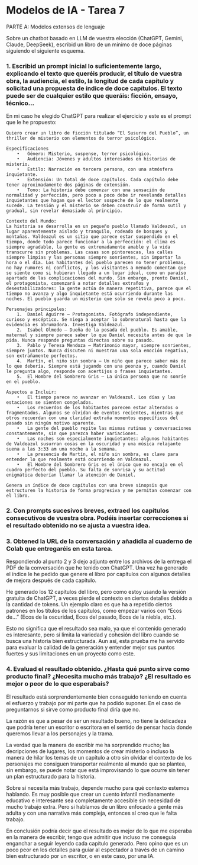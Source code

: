 # Modelos de IA - Tarea 7

PARTE A: Modelos extensos de lenguaje

Sobre un chatbot basado en LLM de vuestra elección (ChatGPT, Gemini, Claude, DeepSeek), escribid un libro de un mínimo de doce páginas siguiendo el siguiente esquema.	 
 ### 1.	Escribid un prompt inicial lo suficientemente largo, explicando el texto que queréis producir, el título de vuestra obra, la audiencia, el estilo, la longitud de cada capítulo y solicitad una propuesta de índice de doce capítulos. El texto puede ser de cualquier estilo que queráis: ficción, ensayo, técnico…  
En mi caso he elegido ChatGPT para realizar el ejercicio y este es el prompt que le he propuesto:

```
Quiero crear un libro de ficción titulado “El Susurro del Pueblo”, un thriller de misterio con elementos de terror psicológico.

Especificaciones
	•	Género: Misterio, suspense, terror psicológico.
	•	Audiencia: Jóvenes y adultos interesados en historias de misterio.
	•	Estilo: Narración en tercera persona, con una atmósfera inquietante.
	•	Extensión: Un total de doce capítulos. Cada capítulo debe tener aproximadamente dos páginas de extensión.
	•	Tono: La historia debe comenzar con una sensación de normalidad y perfección, pero poco a poco debe ir revelando detalles inquietantes que hagan que el lector sospeche de lo que realmente sucede. La tensión y el misterio se deben construir de forma sutil y gradual, sin revelar demasiado al principio.

Contexto del Mundo:
La historia se desarrolla en un pequeño pueblo llamado Valdeazul, un lugar aparentemente aislado y tranquilo, rodeado de bosques y montañas. Valdeazul es un sitio que parece estar suspendido en el tiempo, donde todo parece funcionar a la perfección: el clima es siempre agradable, la gente es extremadamente amable y la vida transcurre sin problemas. Las casas son pintorescas, las calles siempre limpias y las personas siempre sonrientes, sin importar la hora o el día. Los habitantes del pueblo parecen no tener problemas, no hay rumores ni conflictos, y los visitantes a menudo comentan que se siente como si hubieran llegado a un lugar ideal, como un paraíso apartado de las complicaciones del mundo. Sin embargo, pronto Daniel, el protagonista, comenzará a notar detalles extraños y desestabilizadores: la gente actúa de manera repetitiva, parece que el tiempo no avanza y algo inquietante está ocurriendo durante las noches. El pueblo guarda un misterio que solo se revela poco a poco.

Personajes principales:
	1.	Daniel Aguirre – Protagonista. Fotógrafo independiente, curioso y escéptico. Se niega a aceptar lo sobrenatural hasta que la evidencia es abrumadora. Investiga Valdeazul.
	2.	Isabel Olmedo – Dueña de la posada del pueblo. Es amable, maternal y siempre parece saber lo que Daniel necesita antes de que lo pida. Nunca responde preguntas directas sobre su pasado.
	3.	Pablo y Teresa Mendoza – Matrimonio mayor, siempre sonrientes, siempre juntos. Nunca discuten ni muestran una sola emoción negativa, son extrañamente perfectos.
	4.	Martín, el niño sin sombra – Un niño que parece saber más de lo que debería. Siempre está jugando con una peonza y, cuando Daniel le pregunta algo, responde con acertijos o frases inquietantes.
	5.	El Hombre del Sombrero Gris – La única persona que no sonríe en el pueblo.

Aspectos a Incluir:
	•	El tiempo parece no avanzar en Valdeazul. Los días y las estaciones se sienten congelados.
	•	Los recuerdos de los habitantes parecen estar alterados o fragmentados. Algunos se olvidan de eventos recientes, mientras que otros recuerdan con una claridad extraña momentos específicos del pasado sin ningún motivo aparente.
	•	La gente del pueblo repite las mismas rutinas y conversaciones constantemente, sin que parezca haber variaciones.
	•	Las noches son especialmente inquietantes: algunos habitantes de Valdeazul susurran cosas en la oscuridad y una música relajante suena a las 3:33 am una noche a la semana.
	•	La presencia de Martín, el niño sin sombra, es clave para entender lo que realmente está ocurriendo en Valdeazul.
	•	El Hombre del Sombrero Gris es el único que no encaja en el cuadro perfecto del pueblo. Su falta de sonrisa y su actitud enigmática deberían llamar la atención de Daniel.

Genera un índice de doce capítulos con una breve sinopsis que estructuren la historia de forma progresiva y me permitan comenzar con el libro.
```

 ### 2.	Con prompts sucesivos breves, extraed los capítulos consecutivos de vuestra obra. Podéis insertar correcciones si el resultado obtenido no se ajusta a vuestra idea. 
 ### 3.	Obtened la URL de la conversación y añadidla al cuaderno de Colab que entregaréis en esta tarea.  
  Respondiendo al punto 2 y 3 dejo adjunto entre los archivos de la entrega el PDF de la conversación que he tenido con ChatGPT. Una vez ha generado el índice le he pedido que genere el libro por capítulos con algunos detalles de mejora después de cada capítulo.

He generado los 12 capítulos del libro, pero como estoy usando la versión gratuita de ChatGPT, a veces pierde el contexto en ciertos detalles debido a la cantidad de tokens. Un ejemplo claro es que ha a repetido ciertos patrones en los títulos de los capítulos, como empezar varios con “Ecos de…” (Ecos de la oscuridad, Ecos del pasado, Ecos de la niebla, etc.).

Esto no significa que el resultado sea malo, ya que el contenido generado es interesante, pero sí limita la variedad y cohesión del libro cuando se busca una historia bien estructurada. Aun así, esta prueba me ha servido para evaluar la calidad de la generación y entender mejor sus puntos fuertes y sus limitaciones en un proyecto como este.

 
### 4.	Evaluad el resultado obtenido. ¿Hasta qué punto sirve como producto final? ¿Necesita mucho más trabajo? ¿El resultado es mejor o peor de lo que esperabais?  
El resultado está sorprendentemente bien conseguido teniendo en cuenta el esfuerzo y trabajo por mi parte que ha podido suponer. En el caso de preguntarnos si sirve como producto final diría que no.

La razón es que a pesar de ser un resultado bueno, no tiene la delicadeza que podría tener un escritor o escritora en el sentido de pensar hacia donde queremos llevar a los personajes y la trama.

La verdad que la manera de escribir me ha sorprendido mucho; las decripciones de lugares, los momentos de crear misterio o incluso la manera de hilar los temas de un capítulo a otro sin olvidar el contexto de los personajes me consiguen transportar realmente al mundo que se plantea, sin embargo, se puede notar que está improvisando lo que ocurre sin tener un plan estructurado para la historia.

Sobre si necesita más trabajo, depende mucho para qué contexto estemos hablando. Es muy posible que crear un cuento infantil medianamente educativo e interesante sea completamente accesible sin necesidad de mucho trabajo extra. Pero si hablamos de un libro enfocado a gente más adulta y con una narrativa más compleja, entonces sí creo que le falta trabajo.

En conclusión podría decir que el resultado es mejor de lo que me esperaba en la manera de escribir, tengo que admitir que incluso me conseguía enganchar a seguir leyendo cada capítulo generado. Pero opino que es un poco peor en los detalles para guiar al espectador a través de un camino bien estructurado por un escritor, o en este caso, por una IA.
